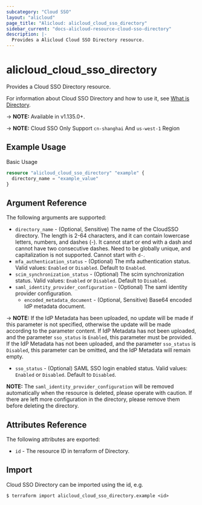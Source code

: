 ```yaml
---
subcategory: "Cloud SSO"
layout: "alicloud"
page_title: "Alicloud: alicloud_cloud_sso_directory"
sidebar_current: "docs-alicloud-resource-cloud-sso-directory"
description: |-
  Provides a Alicloud Cloud SSO Directory resource.
---
```


# alicloud\_cloud\_sso\_directory

Provides a Cloud SSO Directory resource.

For information about Cloud SSO Directory and how to use it, see [What is Directory](https://www.alibabacloud.com/help/doc-detail/263624.html).

-> **NOTE:** Available in v1.135.0+.

-> **NOTE:** Cloud SSO Only Support `cn-shanghai` And `us-west-1` Region

## Example Usage

Basic Usage

```terraform
resource "alicloud_cloud_sso_directory" "example" {
  directory_name = "example_value"
}

```

## Argument Reference

The following arguments are supported:

* `directory_name` - (Optional, Sensitive) The name of the CloudSSO directory. The length is 2-64 characters, and it can contain lowercase letters, numbers, and dashes (-). It cannot start or end with a dash and cannot have two consecutive dashes. Need to be globally unique, and capitalization is not supported. Cannot start with `d-`.
* `mfa_authentication_status` - (Optional) The mfa authentication status. Valid values: `Enabled` or `Disabled`. Default to `Enabled`.
* `scim_synchronization_status` - (Optional) The scim synchronization status. Valid values: `Enabled` or `Disabled`. Default to `Disabled`.
* `saml_identity_provider_configuration` - (Optional) The saml identity provider configuration.
  * `encoded_metadata_document` - (Optional, Sensitive) Base64 encoded IdP metadata document. 

-> **NOTE:** If the IdP Metadata has been uploaded, no update will be made if this parameter is not specified, otherwise the update will be made according to the parameter content. If IdP Metadata has not been uploaded, and the parameter `sso_status` is `Enabled`, this parameter must be provided. If the IdP Metadata has not been uploaded, and the parameter `sso_status` is `Disabled`, this parameter can be omitted, and the IdP Metadata will remain empty.
  * `sso_status` - (Optional) SAML SSO login enabled status. Valid values: `Enabled` or `Disabled`. Default to `Disabled`.

 **NOTE:** The `saml_identity_provider_configuration` will be removed automatically when the resource is deleted, please operate with caution. If there are left more configuration in the directory, please remove them before deleting the directory.

## Attributes Reference

The following attributes are exported:

* `id` - The resource ID in terraform of Directory.

## Import

Cloud SSO Directory can be imported using the id, e.g.

```
$ terraform import alicloud_cloud_sso_directory.example <id>
```
